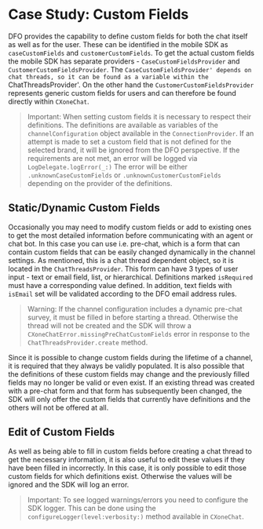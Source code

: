 # Case Study: Custom Fields

DFO provides the capability to define custom fields for both the chat itself as well as for the user. These can be identified in the mobile SDK as `caseCustomFields` and `customerCustomFields`. To get the actual custom fields the mobile SDK has separate providers - `CaseCustomFieldsProvider` and `CustomerCustomFieldsProvider`. The `CaseCustomFieldsProvider' depends on chat threads, so it can be found as a variable within the `ChatThreadsProvider'. On the other hand the `CustomerCustomFieldsProvider` represents generic custom fields for users and can therefore be found directly within `CXoneChat`.

> Important: When setting custom fields it is necessary to respect their definitions. The definitions are available as variables of the `channelConfiguration` object available in the `ConnectionProvider`. If an attempt is made to set a custom field that is not defined for the selected brand, it will be ignored from the DFO perspective.  If the requirements are not met, an error will be logged via ``LogDelegate.logError(_:)`` The error will be either `.unknownCaseCustomFields` or `.unknownCustomerCustomFields` depending on the provider of the definitions.


## Static/Dynamic Custom Fields

Occasionally you may need to modify custom fields or add to existing ones to get the most detailed information before communicating with an agent or chat bot. In this case you can use i.e. pre-chat, which is a form that can contain custom fields that can be easily changed dynamically in the channel settings. As mentioned, this is a chat thread dependent object, so it is located in the `ChatThreadsProvider`. This form can have 3 types of user input - text or email field, list, or hierarchical. Definitions marked `isRequired` must have a corresponding value defined.  In addition, text fields with `isEmail` set will be validated according to the DFO email address rules.

> Warning: If the channel configuration includes a dynamic pre-chat survey, it must be filled in before starting a thread. Otherwise the thread will not be created and the SDK will throw a `CXoneChatError.missingPreChatCustomFields` error in response to the `ChatThreadsProvider.create` method.

Since it is possible to change custom fields during the lifetime of a channel, it is required that they always be validly populated. It is also possible that the definitions of these custom fields may change and the previously filled fields may no longer be valid or even exist. If an existing thread was created with a pre-chat form and that form has subsequently been changed, the SDK will only offer the custom fields that currently have definitions and the others will not be offered at all.


## Edit of Custom Fields

As well as being able to fill in custom fields before creating a chat thread to get the necessary information, it is also useful to edit these values if they have been filled in incorrectly. In this case, it is only possible to edit those custom fields for which definitions exist. Otherwise the values will be ignored and the SDK will log an error.

> Important: To see logged warnings/errors you need to configure the SDK logger. This can be done using the `configureLogger(level:verbosity:)` method available in `CXoneChat`.

